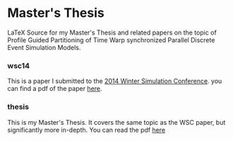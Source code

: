 # Master's Thesis

LaTeX Source for my Master's Thesis and related papers on the topic of Profile Guided Partitioning of Time Warp synchronized Parallel Discrete Event Simulation Models.

### wsc14

This is a paper I submitted to the [2014 Winter Simulation Conference](http://wintersim.org/2014/). you can find a pdf of the paper [here](pdfs/wsc14.pdf).

### thesis

This is my Master's Thesis. It covers the same topic as the WSC paper, but significantly more in-depth. You can read the pdf [here](pdfs/thesis.pdf)
